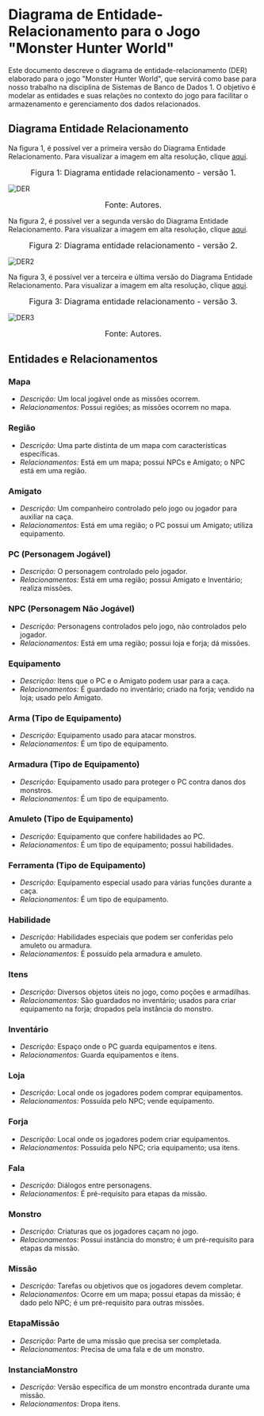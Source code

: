 # Diagrama de Entidade-Relacionamento para o Jogo "Monster Hunter World"
Este documento descreve o diagrama de entidade-relacionamento (DER) elaborado para o jogo "Monster Hunter World", que servirá como base para nosso trabalho na disciplina de Sistemas de Banco de Dados 1. O objetivo é modelar as entidades e suas relações no contexto do jogo para facilitar o armazenamento e gerenciamento dos dados relacionados.

## Diagrama Entidade Relacionamento

Na figura 1, é possível ver a primeira versão do Diagrama Entidade Relacionamento. Para visualizar a imagem em alta resolução, clique [aqui](https://raw.githubusercontent.com/SBD1/2023.2-Monster-Hunter-World/main/docs/imagens/DER.png).

<font size="3"><p style="text-align: center">Figura 1: Diagrama entidade relacionamento - versão 1.</p></font>

![DER](https://github.com/SBD1/2023.2-Monster-Hunter-World/blob/main/docs/imagens/DER.png?raw=true)

<font size="3"><p style="text-align: center">Fonte: Autores.</p></font>

Na figura 2, é possível ver a segunda versão do Diagrama Entidade Relacionamento. Para visualizar a imagem em alta resolução, clique [aqui](https://raw.githubusercontent.com/SBD1/2023.2-Monster-Hunter-World/main/docs/imagens/DER_MonsterHunter_V2.png).

<font size="3"><p style="text-align: center">Figura 2: Diagrama entidade relacionamento - versão 2.</p></font>

![DER2](https://github.com/SBD1/2023.2-Monster-Hunter-World/blob/main/docs/imagens/DER_MonsterHunter_V2.png?raw=true)

Na figura 3, é possível ver a terceira e última versão do Diagrama Entidade Relacionamento. Para visualizar a imagem em alta resolução, clique [aqui](https://raw.githubusercontent.com/SBD1/2023.2-Monster-Hunter-World/main/docs/imagens/DER_MonsterHunter_V3.png).

<font size="3"><p style="text-align: center">Figura 3: Diagrama entidade relacionamento - versão 3.</p></font>

![DER3](https://github.com/SBD1/2023.2-Monster-Hunter-World/blob/main/docs/imagens/DER_MonsterHunter_V3.png?raw=true)

<font size="3"><p style="text-align: center">Fonte: Autores.</p></font>
## Entidades e Relacionamentos

### Mapa

- *Descrição:* Um local jogável onde as missões ocorrem.
- *Relacionamentos:* Possui regiões; as missões ocorrem no mapa.

### Região

- *Descrição:* Uma parte distinta de um mapa com características específicas.
- *Relacionamentos:* Está em um mapa; possui NPCs e Amigato; o NPC está em uma região.

### Amigato

- *Descrição:* Um companheiro controlado pelo jogo ou jogador para auxiliar na caça.
- *Relacionamentos:* Está em uma região; o PC possui um Amigato; utiliza equipamento.

### PC (Personagem Jogável)

- *Descrição:* O personagem controlado pelo jogador.
- *Relacionamentos:* Está em uma região; possui Amigato e Inventário; realiza missões.

### NPC (Personagem Não Jogável)

- *Descrição:* Personagens controlados pelo jogo, não controlados pelo jogador.
- *Relacionamentos:* Está em uma região; possui loja e forja; dá missões.

### Equipamento

- *Descrição:* Itens que o PC e o Amigato podem usar para a caça.
- *Relacionamentos:* É guardado no inventário; criado na forja; vendido na loja; usado pelo Amigato.

### Arma (Tipo de Equipamento)

- *Descrição:* Equipamento usado para atacar monstros.
- *Relacionamentos:* É um tipo de equipamento.

### Armadura (Tipo de Equipamento)

- *Descrição:* Equipamento usado para proteger o PC contra danos dos monstros.
- *Relacionamentos:* É um tipo de equipamento.

### Amuleto (Tipo de Equipamento)

- *Descrição:* Equipamento que confere habilidades ao PC.
- *Relacionamentos:* É um tipo de equipamento; possui habilidades.

### Ferramenta (Tipo de Equipamento)

- *Descrição:* Equipamento especial usado para várias funções durante a caça.
- *Relacionamentos:* É um tipo de equipamento.

### Habilidade

- *Descrição:* Habilidades especiais que podem ser conferidas pelo amuleto ou armadura.
- *Relacionamentos:* É possuído pela armadura e amuleto.

### Itens

- *Descrição:* Diversos objetos úteis no jogo, como poções e armadilhas.
- *Relacionamentos:* São guardados no inventário; usados para criar equipamento na forja; dropados pela instância do monstro.

### Inventário

- *Descrição:* Espaço onde o PC guarda equipamentos e itens.
- *Relacionamentos:* Guarda equipamentos e itens.

### Loja

- *Descrição:* Local onde os jogadores podem comprar equipamentos.
- *Relacionamentos:* Possuída pelo NPC; vende equipamento.

### Forja

- *Descrição:* Local onde os jogadores podem criar equipamentos.
- *Relacionamentos:* Possuída pelo NPC; cria equipamento; usa itens.

### Fala

- *Descrição:* Diálogos entre personagens.
- *Relacionamentos:* É pré-requisito para etapas da missão.

### Monstro

- *Descrição:* Criaturas que os jogadores caçam no jogo.
- *Relacionamentos:* Possui instância do monstro; é um pré-requisito para etapas da missão.

### Missão

- *Descrição:* Tarefas ou objetivos que os jogadores devem completar.
- *Relacionamentos:* Ocorre em um mapa; possui etapas da missão; é dado pelo NPC; é um pré-requisito para outras missões.

### EtapaMissão

- *Descrição:* Parte de uma missão que precisa ser completada.
- *Relacionamentos:* Precisa de uma fala e de um monstro.

### InstanciaMonstro

- *Descrição:* Versão específica de um monstro encontrada durante uma missão.
- *Relacionamentos:* Dropa itens.

    

    
